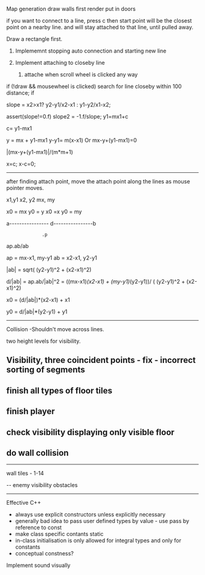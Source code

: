 Map generation
	draw walls first
		render
	put in doors

if you want to connect to a line, press c
	then start point will be the closest point on a nearby line. and will stay attached to that line, until pulled away.

Draw a rectangle first.

1. Implememnt stopping auto connection and starting new line

2. Implement attaching to closeby line
	1. attache when scroll wheel is clicked any way


if (!draw && mousewheel is clicked)
	search for line closeby within 100 distance;
	if 


slope = x2>x1? y2-y1/x2-x1 : y1-y2/x1-x2;

assert(slope!=0.f)
	slope2 = -1.f/slope;
y1=mx1+c

c= y1-mx1

y = mx + y1-mx1
y-y1= m(x-x1)
Or
mx-y+(y1-mx1)=0


|(mx-y+(y1-mx1)|/(m*m+1)

x=c;
x-c=0;

-----------------------
after finding attach point, move the attach point along the lines as mouse pointer moves.

x1,y1	x2, y2
	mx, my

x0 = mx
y0 = y
x0 =x
y0 = my

a---------------- d----------------b

                 .p



ap.ab/ab

ap = mx-x1, my-y1
ab = x2-x1, y2-y1 

|ab| = sqrt( (y2-y1)^2 + (x2-x1)^2)


d/|ab| = ap.ab/|ab|^2 = ((mx-x1)*(x2-x1) + (my-y1)*(y2-y1))/ ( (y2-y1)^2 + (x2-x1)^2)

x0 = (d/|ab|)*(x2-x1) + x1

y0 = d/|ab|*(y2-y1) + y1

-----------------------------------------------------------
Collision
-Shouldn't move across lines.

two height levels for visibility.

Visibility, three coincident points - fix - incorrect sorting of segments
--
finish all types of floor tiles
--------------------------------
finish player
-----------------------------
check visibility displaying only visible floor
-----------------------------
do wall collision
--------------------


------------------------
wall tiles - 1-14



-- enemy visibility obstacles

----------------------------------
Effective C++
- always use explicit constructors unless explicitly necessary
- generally bad idea to pass user defined types by value - use pass by reference to const
- make class specific contants static
- in-class initialisation is only allowed for integral types and only for constants
- conceptual constness?



Implement sound visually

